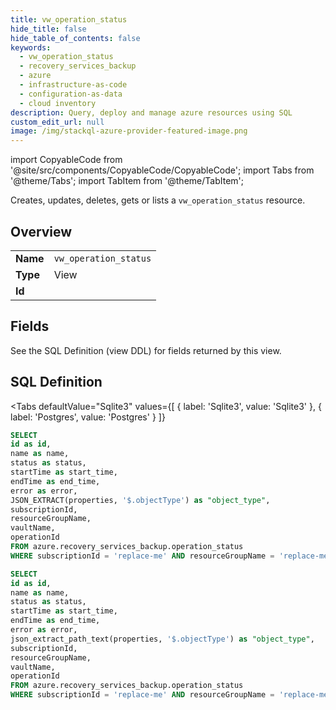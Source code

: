 ```yaml
--- 
title: vw_operation_status
hide_title: false
hide_table_of_contents: false
keywords:
  - vw_operation_status
  - recovery_services_backup
  - azure
  - infrastructure-as-code
  - configuration-as-data
  - cloud inventory
description: Query, deploy and manage azure resources using SQL
custom_edit_url: null
image: /img/stackql-azure-provider-featured-image.png
---
```


import CopyableCode from '@site/src/components/CopyableCode/CopyableCode';
import Tabs from '@theme/Tabs';
import TabItem from '@theme/TabItem';

Creates, updates, deletes, gets or lists a <code>vw_operation_status</code> resource.

## Overview
<table><tbody>
<tr><td><b>Name</b></td><td><code>vw_operation_status</code></td></tr>
<tr><td><b>Type</b></td><td>View</td></tr>
<tr><td><b>Id</b></td><td><CopyableCode code="azure.recovery_services_backup.vw_operation_status" /></td></tr>
</tbody></table>

## Fields

See the SQL Definition (view DDL) for fields returned by this view.

## SQL Definition

<Tabs
defaultValue="Sqlite3"
values={[
{ label: 'Sqlite3', value: 'Sqlite3' },
{ label: 'Postgres', value: 'Postgres' }
]}
>
<TabItem value="Sqlite3">

```sql
SELECT
id as id,
name as name,
status as status,
startTime as start_time,
endTime as end_time,
error as error,
JSON_EXTRACT(properties, '$.objectType') as "object_type",
subscriptionId,
resourceGroupName,
vaultName,
operationId
FROM azure.recovery_services_backup.operation_status
WHERE subscriptionId = 'replace-me' AND resourceGroupName = 'replace-me' AND vaultName = 'replace-me' AND operationId = 'replace-me';
```

</TabItem>
<TabItem value="Postgres">

```sql
SELECT
id as id,
name as name,
status as status,
startTime as start_time,
endTime as end_time,
error as error,
json_extract_path_text(properties, '$.objectType') as "object_type",
subscriptionId,
resourceGroupName,
vaultName,
operationId
FROM azure.recovery_services_backup.operation_status
WHERE subscriptionId = 'replace-me' AND resourceGroupName = 'replace-me' AND vaultName = 'replace-me' AND operationId = 'replace-me';
```

</TabItem>
</Tabs>
